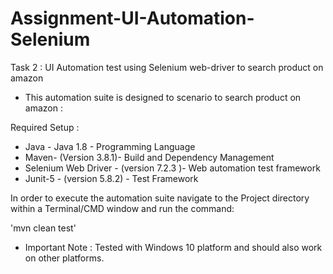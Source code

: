 # Assignment-UI-Automation-Selenium
Task 2 : UI Automation test using Selenium web-driver to search product on amazon

* This automation suite is designed to scenario to search product on amazon : 
 
Required Setup :

* Java - Java 1.8 - Programming Language
* Maven- (Version 3.8.1)- Build and Dependency Management
* Selenium Web Driver - (version 7.2.3 )- Web automation test framework
* Junit-5 - (version 5.8.2) - Test Framework

In order to execute the automation suite navigate to the Project directory within a Terminal/CMD window and run the command:

'mvn clean test'


* Important Note : Tested with Windows 10 platform and should also work on other platforms.

